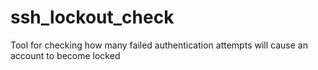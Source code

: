 # ssh_lockout_check
Tool for checking how many failed authentication attempts will cause an account to become locked
